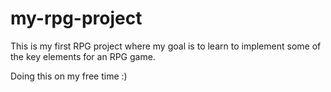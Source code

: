 # my-rpg-project
This is my first RPG project where my goal is to learn to implement some of the key elements for an RPG game.

Doing this on my free time :)
